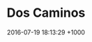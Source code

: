 ---
layout: post
title:  "Dos Caminos"
date:   2016-07-19 18:13:29 +1000
category: portfolio
summary: www.doscaminos.com
description: Mexican restaurant with online booking
---